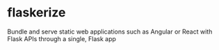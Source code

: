 # flaskerize
Bundle and serve static web applications such as Angular or React with Flask APIs through a single, Flask app
